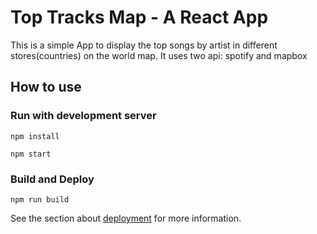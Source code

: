 # Top Tracks Map - A React App

This is a simple App to display the top songs by artist in different stores(countries) on the world map. It uses two api: spotify and mapbox

## How to use
### Run with development server
`npm install`

`npm start`

### Build and Deploy
`npm run build`

See the section about [deployment](https://facebook.github.io/create-react-app/docs/deployment) for more information.


